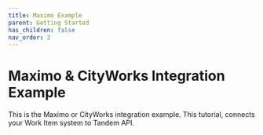 ```yaml
---
title: Maximo Example
parent: Getting Started
has_children: false
nav_order: 2
---
```


# Maximo & CityWorks Integration Example

This is the Maximo or CityWorks integration example.  This tutorial, connects your Work Item system to Tandem API.



